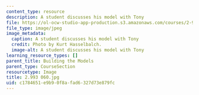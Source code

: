 ```yaml
---
content_type: resource
description: A student discusses his model with Tony
file: https://ol-ocw-studio-app-production.s3.amazonaws.com/courses/2-993-special-topics-in-mechanical-engineering-the-art-and-science-of-boat-design-january-iap-2007/c1784651e9b90f8afad6327d73e879fc_2993060.jpg
file_type: image/jpeg
image_metadata:
  caption: A student discusses his model with Tony
  credit: Photo by Kurt Hasselbalch.
  image-alt: A student discusses his model with Tony
learning_resource_types: []
parent_title: Building the Models
parent_type: CourseSection
resourcetype: Image
title: 2.993 060.jpg
uid: c1784651-e9b9-0f8a-fad6-327d73e879fc
---
```

